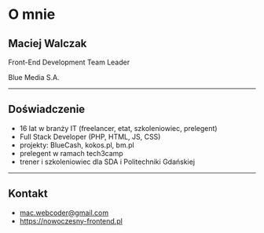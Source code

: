 # O mnie

## Maciej Walczak

Front-End Development Team Leader

Blue Media S.A.

---
## Doświadczenie
* 16 lat w branży IT (freelancer, etat, szkoleniowiec, prelegent)
* Full Stack Developer (PHP, HTML, JS, CSS)
* projekty: BlueCash, kokos.pl, bm.pl
* prelegent w ramach tech3camp
* trener i szkoleniowiec dla SDA i Politechniki Gdańskiej

---
## Kontakt
* mac.webcoder@gmail.com
* https://nowoczesny-frontend.pl
